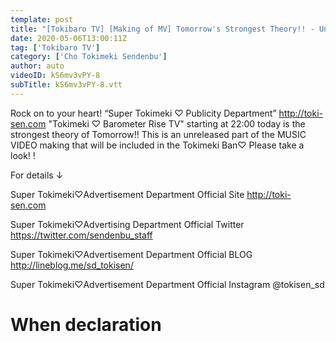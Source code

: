 ```yaml
---
template: post
title: "[Tokibaro TV] [Making of MV] Tomorrow's Strongest Theory!! - Undisclosed MV making ep68"
date: 2020-05-06T13:00:11Z
tag: ['Tokibaro TV']
category: ['Cho Tokimeki Sendenbu']
author: auto 
videoID: kS6mv3vPY-8
subTitle: kS6mv3vPY-8.vtt
---
```

Rock on to your heart! “Super Tokimeki ♡ Publicity Department” http://toki-sen.com
"Tokimeki ♡ Barometer Rise TV" starting at 22:00 today is the strongest theory of Tomorrow!! This is an unreleased part of the MUSIC VIDEO making that will be included in the Tokimeki Ban♡
Please take a look! !

For details ↓

Super Tokimeki♡Advertisement Department Official Site
http://toki-sen.com

Super Tokimeki♡Advertising Department Official Twitter
https://twitter.com/sendenbu_staff

Super Tokimeki♡Advertisement Department Official BLOG
http://lineblog.me/sd_tokisen/

Super Tokimeki♡Advertisement Department Official
Instagram @tokisen_sd

# When declaration